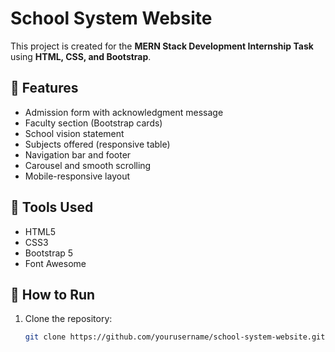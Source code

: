 # School System Website

This project is created for the **MERN Stack Development Internship Task** using **HTML, CSS, and Bootstrap**.

## 🔹 Features
- Admission form with acknowledgment message
- Faculty section (Bootstrap cards)
- School vision statement
- Subjects offered (responsive table)
- Navigation bar and footer
- Carousel and smooth scrolling
- Mobile-responsive layout

## 🔹 Tools Used
- HTML5
- CSS3
- Bootstrap 5
- Font Awesome


## 🔹 How to Run
1. Clone the repository:
   ```bash
   git clone https://github.com/yourusername/school-system-website.git

